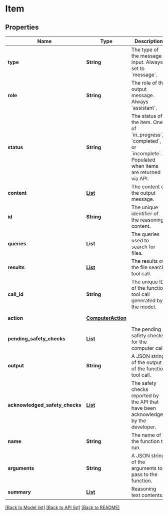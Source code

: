 # Item
## Properties

| Name | Type | Description | Notes |
|------------ | ------------- | ------------- | -------------|
| **type** | **String** | The type of the message input. Always set to &#x60;message&#x60;.  | [default to null] |
| **role** | **String** | The role of the output message. Always &#x60;assistant&#x60;.  | [default to null] |
| **status** | **String** | The status of the item. One of &#x60;in_progress&#x60;, &#x60;completed&#x60;, or &#x60;incomplete&#x60;. Populated when items are returned via API.  | [default to null] |
| **content** | [**List**](OutputContent.md) | The content of the output message.  | [default to null] |
| **id** | **String** | The unique identifier of the reasoning content.  | [default to null] |
| **queries** | **List** | The queries used to search for files.  | [default to null] |
| **results** | [**List**](FileSearchToolCall_results_inner.md) | The results of the file search tool call.  | [optional] [default to null] |
| **call\_id** | **String** | The unique ID of the function tool call generated by the model. | [default to null] |
| **action** | [**ComputerAction**](ComputerAction.md) |  | [default to null] |
| **pending\_safety\_checks** | [**List**](ComputerToolCallSafetyCheck.md) | The pending safety checks for the computer call.  | [default to null] |
| **output** | **String** | A JSON string of the output of the function tool call. | [default to null] |
| **acknowledged\_safety\_checks** | [**List**](ComputerCallSafetyCheckParam.md) | The safety checks reported by the API that have been acknowledged by the developer. | [optional] [default to null] |
| **name** | **String** | The name of the function to run.  | [default to null] |
| **arguments** | **String** | A JSON string of the arguments to pass to the function.  | [default to null] |
| **summary** | [**List**](ReasoningItem_summary_inner.md) | Reasoning text contents.  | [default to null] |

[[Back to Model list]](../README.md#documentation-for-models) [[Back to API list]](../README.md#documentation-for-api-endpoints) [[Back to README]](../README.md)

